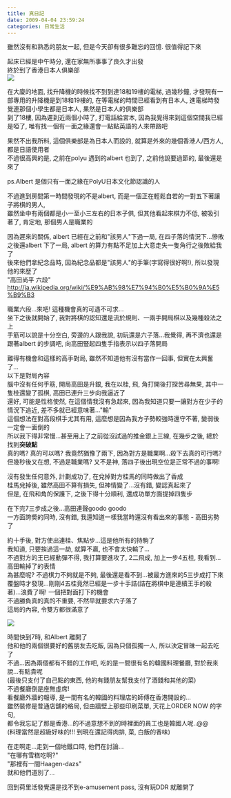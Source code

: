 ```yaml
---
title: 真日記
date: 2009-04-04 23:59:24
categories: 日常生活
---
```


  
雖然沒有和熟悉的朋友一起, 但是今天卻有很多難忘的回憶. 很值得記下來  
  
起床已經是中午時分, 還在家無所事事了良久才出發  
終於到了香港日本人俱樂部  
![](http://www.hkjapaneseclub.org/images/newclub/image1.jpg)  
  
在大廈的地面, 找升降機的時候找不到到達18和19樓的電梯, 過幾秒鐘, 才發現有一部專用的升降機是到18和19樓的, 在等電梯的時間已經看到有日本人, 進電梯時發覺連那個小學生都是日本人, 果然是日本人的俱樂部  
到了18樓, 因為遲到近兩個小時了, 打電話給宮本, 因為我覺得來到這個空間我已經是啞了, 唯有找一個有一面之緣還會一點點英語的人來帶路吧  
  
果然不出我所料, 這個俱樂部是為日本人而設的, 就算是外來的幾個香港人/西方人, 都是日語使用者  
不過很高興的是, 之前在polyu 遇到的albert 也到了, 之前他說要過節的, 最後還是來了  
  
ps.Albert 是個只有一面之緣在PolyU日本文化節認識的人  
  
不過進到房間第一時間發現的不是albert, 而是一個正在輕鬆自若的一對五下著讓子將棋的男人,   
雖然坐中有兩個都是小一至小三左右的日本子供, 但其他看起來棋力不低, 被吸引著了, 肯定地, 那個男人是職業的  
  
因為遲來的關係, albert 已經在之前和"該男人"下過一局, 在四子落的情況下...慘敗  
之後還albert 下了一局, albert 的算力有點不足加上大意走失一隻角行之後敗給我了  
後來他們拿紀念品時, 因為紀念品都是"該男人"的手筆(字寫得很好啊!), 所以發現他的來歷了  
"高田尚平 六段" <http://ja.wikipedia.org/wiki/%E9%AB%98%E7%94%B0%E5%B0%9A%E5%B9%B3>  
  
職業六段...來吧! 這種機會真的可遇不可求...  
坐下之後就開始了, 我對將棋的認知還是流於規則、一兩手開局棋以及幾種殺法之上  
手筋可以說是十分空白, 旁邊的人跟我說, 初玩還是六子落...我覺得, 再不濟也還是跟著albert 的步調吧, 向高田豎起四隻手指表示以四子落開局  
  
難得有機會和這樣的高手對局, 雖然不知道他有沒有當作一回事, 但實在太興奮了...  
以下是對局內容  
腦中沒有任何手筋, 開局高田是升銀, 我在以桂, 飛, 角打開後打探苦尋無果, 其中一隻桂還變了孤棋, 高田已連升三步向我逼近了  
還好, 可能是性格使然, 在這個情我沒有急起來, 因為我知道只要一讓對方在少子的情況下追近, 差不多就已經意味著..."輸"  
這個想法在對高段棋手尤其有用, 這麼想是因為我方子勢較強時還守不著, 變弱後一定會一面倒的  
所以我下得非常慢...甚至用上了之前從沒試過的推金銀上三線, 在幾步之後, 總於找到**突破點**  
真的嗎? 真的可以嗎? 我竟然猶豫了兩下, 因為對方是職業啊...殺下去真的可行嗎?  
但幾秒後又在想, 不過是職業嗎? 又不是神, 落四子後出現空位是正常不過的事啊!  
  
沒有發生任何意外, 計劃成功了, 在兌掉對方桂馬的同時做出了香成  
桂馬兌掉後, 雖然高田不算有損失, 但神情變了...沒有錯, 變認真起來了  
但是, 在飛和角的保護下, 之後下得十分順利, 還成功單方面提掉四隻步  
  
在下完7三步成之後...高田連聲goodo goodo  
一方面誇奬的同時, 沒有錯, 我還知道一樣我當時還沒有看出來的事態 - 高田劣勢了  
  
約十手後, 對方使出連桂、焦點步...這是他所有的持駒了  
我知道, 只要挨過這一劫, 就算不贏, 也不會太快輸了...  
不過對方的王已經動彈不得, 我打算要進攻了, 2二飛成, 加上一步4五桂, 我看到...高田輸掉了的表情  
為甚麼呢? 不過棋力不夠就是不夠, 最後還是看不到...被最方進來的5三步成打下來  
覆盤時才發現...剛剛4五桂竟然已經是一步十手詰(詰在將棋中是連續王手的殺著)...浪費了啊! 一個把對面打下的機會  
不過勝負真的真的不重要, 不然早就要求六子落了  
這局的內容, 令雙方都很滿意了  
  
![](http://images.upload2world.com/get-4-2009-upload2world_com_yehbwuu.jpg)  
  
  
時間快到7時, 和Albert 離開了  
他和他的兩個很要好的舊朋友去吃飯, 因為只個孤獨一人, 所以決定冒昧一起去吃了  
不過...因為兩個都有不錯的工作吧, 吃的是一間很有名的韓國料理餐廳, 對於我來說...有點貴呢  
(最後只支付了自己點的東西, 他的有錢朋友幫我支付了酒錢和其他的菜)  
不過餐廳倒是座無虛席!   
看餐廳外牆的報導, 是一間有名的韓國的料理店的師傅在香港開設的...  
雖然裝修是普通店舖的格局, 但由牆壁上那些印刷菜單, 天花上ORDER NOW 的字句,   
都令我忘記了那是香港...的不過意想不到的時裡面的員工也是韓國人呢..@@  
(料理當然是超級好味的!!! 到現在還記得肉排, 菜, 白飯的香味)  
  
在走啊走...走到一個地鐵口時, 他們在討論...  
"在哪有雪糕吃啊?"  
"那裡有一間Haagen-dazs"  
就和他們道別了...  
  
回到荷里活發覺還是找不到e-amusement pass, 沒有玩DDR 就離開了  